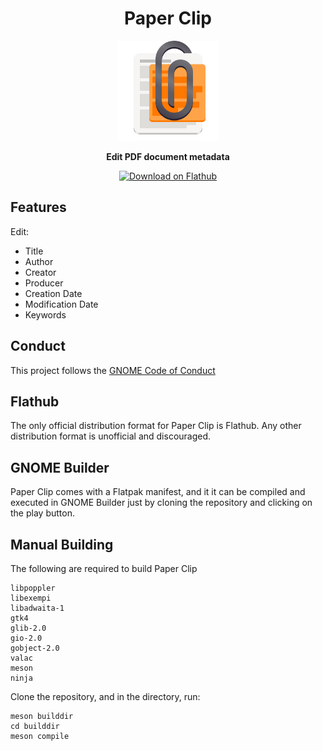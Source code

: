 <div align="center">

# Paper Clip

<img src="data/icons/hicolor/scalable/apps/io.github.diegoivan.pdf_metadata_editor.svg" width="160" height="160"></img>

**Edit PDF document metadata**

<a href="https://flathub.org/apps/details/io.github.diegoivan.pdf_metadata_editor">
    <img width="200" src="https://flathub.org/assets/badges/flathub-badge-en.png" alt="Download on Flathub">
</a>

</div>

## Features

Edit:

* Title
* Author
* Creator
* Producer
* Creation Date
* Modification Date
* Keywords

## Conduct

This project follows the [GNOME Code of Conduct](https://wiki.gnome.org/Foundation/CodeOfConduct)

## Flathub

The only official distribution format for Paper Clip is Flathub. Any other distribution format is unofficial and discouraged.

## GNOME Builder

Paper Clip comes with a Flatpak manifest, and it it can be compiled and executed in GNOME Builder just by cloning the repository and clicking on the play button.

## Manual Building

The following are required to build Paper Clip

```
libpoppler
libexempi
libadwaita-1
gtk4
glib-2.0
gio-2.0
gobject-2.0
valac
meson
ninja
```

Clone the repository, and in the directory, run:

```
meson builddir
cd builddir
meson compile
```
